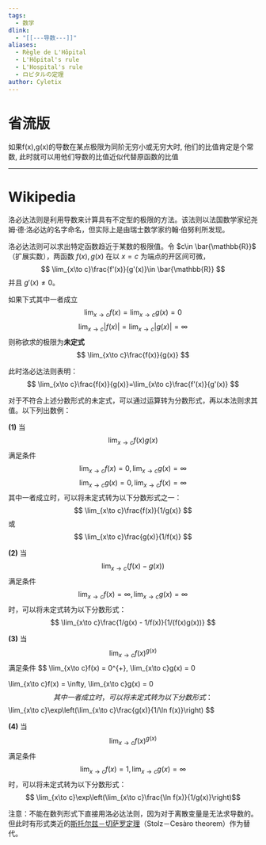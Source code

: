 ```yaml
---
tags:
  - 数学
dlink:
  - "[[---导数---]]"
aliases:
  - Règle de L'Hôpital
  - L'Hôpital's rule
  - L'Hospital's rule
  - ロピタルの定理
author: Cyletix
---
```

# 省流版
如果f(x),g(x)的导数在某点极限为同阶无穷小或无穷大时, 他们的比值肯定是个常数, 此时就可以用他们导数的比值近似代替原函数的比值

---
# Wikipedia
洛必达法则是利用导数来计算具有不定型的极限的方法。该法则以法国数学家纪尧姆·德·洛必达的名字命名，但实际上是由瑞士数学家约翰·伯努利所发现。

洛必达法则可以求出特定函数趋近于某数的极限值。令 $c\in \bar{\mathbb{R}}$（扩展实数），两函数 $f(x), g(x)$ 在以 $x=c$ 为端点的开区间可微，
$$
\lim_{x\to c}\frac{f'(x)}{g'(x)}\in \bar{\mathbb{R}}
$$
并且 $g'(x)\neq 0$。

如果下式其中一者成立
$$
\lim_{x\to c}f(x)=\lim_{x\to c}g(x)=0
$$
$$
\lim_{x\to c}|f(x)|=\lim_{x\to c}|g(x)|=\infty
$$
则称欲求的极限为**未定式** 
$$
\lim_{x\to c}\frac{f(x)}{g(x)}
$$


此时洛必达法则表明：
$$
\lim_{x\to c}\frac{f(x)}{g(x)}=\lim_{x\to c}\frac{f'(x)}{g'(x)}
$$

对于不符合上述分数形式的未定式，可以通过运算转为分数形式，再以本法则求其值。以下列出数例：



**(1)** 当
$$
\lim_{x\to c}f(x)g(x)
$$
满足条件
$$
\lim_{x\to c}f(x) = 0, \lim_{x\to c}g(x) = \infty
$$
$$
\lim_{x\to c}g(x) = 0, \lim_{x\to c}f(x) = \infty
$$
其中一者成立时，可以将未定式转为以下分数形式之一：
$$
\lim_{x\to c}\frac{f(x)}{1/g(x)}
$$
或
$$
\lim_{x\to c}\frac{g(x)}{1/f(x)}
$$

**(2)** 当
$$
\lim_{x\to c}(f(x)-g(x))
$$
满足条件
$$
\lim_{x\to c}f(x) = \infty, \lim_{x\to c}g(x) = \infty
$$
时，可以将未定式转为以下分数形式：
$$
\lim_{x\to c}\frac{1/g(x) - 1/f(x)}{1/(f(x)g(x))}
$$

**(3)** 当
$$
\lim_{x\to c}f(x)^{g(x)}
$$
满足条件
$$
\lim_{x\to c}f(x) = 0^{+}, \lim_{x\to c}g(x) = 0

\lim_{x\to c}f(x) = \infty, \lim_{x\to c}g(x) = 0
$$
其中一者成立时，可以将未定式转为以下分数形式：
$$
\lim_{x\to c}\exp\left(\lim_{x\to c}\frac{g(x)}{1/\ln f(x)}\right)
$$

**(4)** 当 
$$
\lim_{x\to c}f(x)^{g(x)}
$$
满足条件
$$
\lim_{x\to c}f(x) = 1, \lim_{x\to c}g(x) = \infty
$$
时，可以将未定式转为以下分数形式：
$$
\lim_{x\to c}\exp\left(\lim_{x\to c}\frac{\ln f(x)}{1/g(x)}\right)$$


注意：不能在数列形式下直接用洛必达法则，因为对于离散变量是无法求导数的。但此时有形式类近的[斯托尔兹－切萨罗定理](https://zh.wikipedia.org/wiki/%E6%96%AF%E6%89%98%E5%B0%94%E5%85%B9%EF%BC%8D%E5%88%87%E8%90%A8%E7%BD%97%E5%AE%9A%E7%90%86 "斯托尔兹－切萨罗定理")（Stolz－Cesàro theorem）作为替代。

